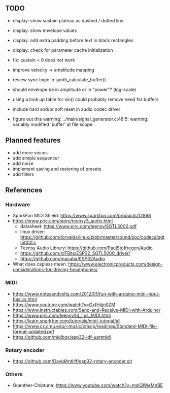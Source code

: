 ## TODO

- display: show sustain plateau as dashed / dotted line
- display: show envelope values
- display: add extra padding before text in black rectangles
- display: check for parameter cache initialization

- fix: sustain = 0 does not work
- improve velocity -> amplitude mapping

- review sync logic in synth_calculate_buffer()
- should envelope be in amplitude or in "power"? (log-scale)
- using a look up table for sin() could probably remove need for buffers
- include hard and/or soft reset in audio codec driver
- figure out this warning: ../main/signal_generator.c:48:5: warning: variably modified 'buffer' at file scope

## Planned features

- add more voices
- add simple sequencer
- add noise
- implement saving and restoring of presets
- add filters

## References

### Hardware

- SparkFun MIDI Shield: https://www.sparkfun.com/products/12898
- https://www.pjrc.com/store/teensy3_audio.html
  - datasheet: https://www.pjrc.com/teensy/SGTL5000.pdf
  - linux driver: https://github.com/torvalds/linux/blob/master/sound/soc/codecs/sgtl5000.c
  - Teensy Audio Library: https://github.com/PaulStoffregen/Audio
  - https://github.com/IoTBits/ESP32_SGTL5000_driver/
  - https://github.com/macaba/ESP32Audio
- What does capless mean: https://www.electronicproducts.com/design-considerations-for-driving-headphones/

### MIDI

- https://www.notesandvolts.com/2012/01/fun-with-arduino-midi-input-basics.html
- https://www.youtube.com/watch?v=GxfHijjn0ZM
- https://www.instructables.com/Send-and-Receive-MIDI-with-Arduino/
- https://www.pjrc.com/teensy/td_libs_MIDI.html
- https://learn.sparkfun.com/tutorials/midi-tutorial/all
- https://www.cs.cmu.edu/~music/cmsip/readings/Standard-MIDI-file-format-updated.pdf
- https://github.com/midibox/esp32-idf-uartmidi

### Rotary encoder

- https://github.com/DavidAntliff/esp32-rotary-encoder.git

### Others

- Guenther-Chiptune: https://www.youtube.com/watch?v=msIQIWeMnBE